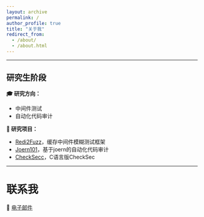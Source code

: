 ```yaml
---
layout: archive
permalink: /
author_profile: true
title: "关于我"
redirect_from: 
  - /about/
  - /about.html
---
```


---

## 研究生阶段

**🎓 研究方向：**
- 中间件测试
- 自动化代码审计

**🐙 研究项目：**

- [Redi2Fuzz](https://github.com/fuxxcss/redi2fuzz)，缓存中间件模糊测试框架
- [Joern101](https://github.com/fuxxcss/joern101)，基于joern的自动化代码审计
- [CheckSecc](https://github.com/fuxxcss/checksecc)，C语言版CheckSec

---

# 联系我

📩 [电子邮件](mailto:fuxxcss@outlook.com)

